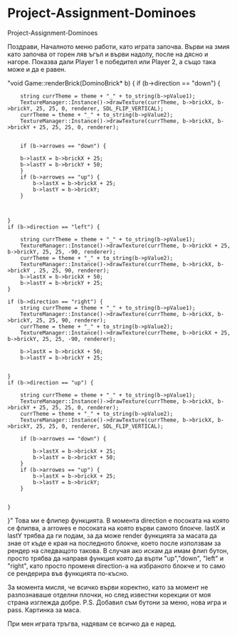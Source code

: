 # Project-Assignment-Dominoes
Project-Assignment-Dominoes


Поздрави,
Началното меню работи, като играта започва. Върви на змия като започва от горен ляв ъгъл и върви надолу, после на дясно и нагоре. Показва дали Player 1 е победител или Player 2, а също така може и да е равен.

"void Game::renderBrick(DominoBrick* b)
{
    if (b->direction == "down") {

        string currTheme = theme + "_" + to_string(b->pValue1);
        TextureManager::Instance()->drawTexture(currTheme, b->brickX, b->brickY, 25, 25, 0, renderer, SDL_FLIP_VERTICAL);
        currTheme = theme + "_" + to_string(b->pValue2);
        TextureManager::Instance()->drawTexture(currTheme, b->brickX, b->brickY + 25, 25, 25, 0, renderer);


        if (b->arrowes == "down") {

        b->lastX = b->brickX + 25;
        b->lastY = b->brickY + 50;
        }
        if (b->arrowes == "up") {
            b->lastX = b->brickX + 25;
            b->lastY = b->brickY;
        }
        
       

    }
    if (b->direction == "left") {
        
        string currTheme = theme + "_" + to_string(b->pValue1);
        TextureManager::Instance()->drawTexture(currTheme, b->brickX + 25, b->brickY, 25, 25, -90, renderer);
        currTheme = theme + "_" + to_string(b->pValue2);
        TextureManager::Instance()->drawTexture(currTheme, b->brickX, b->brickY , 25, 25, 90, renderer);
        b->lastX = b->brickX + 50;
        b->lastY = b->brickY + 25;
    }

    if (b->direction == "right") {
        string currTheme = theme + "_" + to_string(b->pValue1);
        TextureManager::Instance()->drawTexture(currTheme, b->brickX, b->brickY, 25, 25, 90, renderer);
        currTheme = theme + "_" + to_string(b->pValue2);
        TextureManager::Instance()->drawTexture(currTheme, b->brickX + 25, b->brickY, 25, 25, -90, renderer);
        
        b->lastX = b->brickX + 50;
        b->lastY = b->brickY + 25;
        
        
    }
    if (b->direction == "up") {
        
        string currTheme = theme + "_" + to_string(b->pValue1);
        TextureManager::Instance()->drawTexture(currTheme, b->brickX, b->brickY + 25, 25, 25, 0, renderer);
        currTheme = theme + "_" + to_string(b->pValue2);
        TextureManager::Instance()->drawTexture(currTheme, b->brickX, b->brickY, 25, 25, 0, renderer, SDL_FLIP_VERTICAL);
        
        if (b->arrowes == "down") {

            b->lastX = b->brickX + 25;
            b->lastY = b->brickY + 50;
        }
        if (b->arrowes == "up") {
            b->lastX = b->brickX + 25;
            b->lastY = b->brickY;
        }
        
        
    }
}" 
Това ми е флипер функцията. В момента direction е посоката на която се флипва, а arrowes е посоката на която върви самото блокче. lastX и lastY трябва да ги подам, за да може render функцията за масата да знае от къде е края на последното блокче, което после използвам 
за рендер на следващото такова. В случая ако искам да имам флип бутон, просто трябва да направя функция която да върти "up","down", "left" и "right", като просто променя direction-a на избраното блокче и то само се рендерира във функцията по-късно.

За момента мисля, че всичко върви коректно, като за момент не разпознаваше отделни плочки, но след известни корекции от моя страна изглежда добре. 
P.S. Добавил съм бутони за меню, нова игра и pass. Картинка за маса.

При мен играта тръгва, надявам се всичко да е наред.
